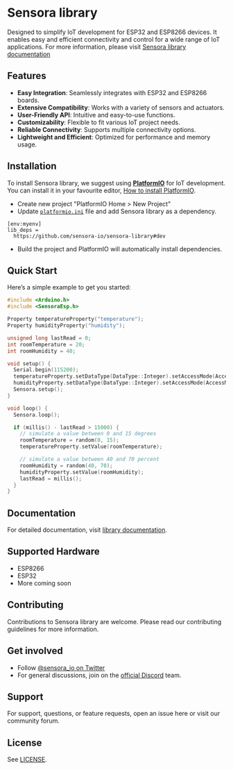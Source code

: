 # Sensora library

Designed to simplify IoT development for ESP32 and ESP8266 devices. It enables easy and efficient connectivity and control for a wide range of IoT applications.
For more information, please visit [Sensora library documentation](https://docs.sensora.io)


## Features
-   **Easy Integration**: Seamlessly integrates with ESP32 and ESP8266 boards.
-   **Extensive Compatibility**: Works with a variety of sensors and actuators.
-   **User-Friendly API**: Intuitive and easy-to-use functions.
-   **Customizability**: Flexible to fit various IoT project needs.
-   **Reliable Connectivity**: Supports multiple connectivity options.
-   **Lightweight and Efficient**: Optimized for performance and memory usage.

## Installation

To install Sensora library, we suggest using  **[PlatformIO](https://platformio.org/)**  for IoT development. You can install it in your favourite editor, [How to install PlatformIO](https://platformio.org/platformio-ide).

-   Create new project "PlatformIO Home > New Project"
-   Update  [`platformio.ini`](https://docs.platformio.org/en/latest/projectconf/index.html)  file and add Sensora library as a dependency.

```
[env:myenv]
lib_deps =
  https://github.com/sensora-io/sensora-library#dev
```

-   Build the project and PlatformIO will automatically install dependencies.

## Quick Start

Here’s a simple example to get you started:

```cpp
#include <Arduino.h>
#include <SensoraEsp.h>

Property temperatureProperty("temperature");
Property humidityProperty("humidity");

unsigned long lastRead = 0;
int roomTemperature = 20;
int roomHumidity = 40;

void setup() {
  Serial.begin(115200);
  temperatureProperty.setDataType(DataType::Integer).setAccessMode(AccessMode::Read);
  humidityProperty.setDataType(DataType::Integer).setAccessMode(AccessMode::Read);
  Sensora.setup();
}

void loop() {
  Sensora.loop();

  if (millis() - lastRead > 15000) {
    // simulate a value between 0 and 15 degrees
    roomTemperature = random(0, 15);
    temperatureProperty.setValue(roomTemperature);

    // simulate a value between 40 and 70 percent
    roomHumidity = random(40, 70);
    humidityProperty.setValue(roomHumidity);
    lastRead = millis();
  }
}
```

## Documentation

For detailed documentation, visit [library documentation](https://docs.sensora.io/library/overview).

## Supported Hardware

- ESP8266
- ESP32
- More coming soon

## Contributing

Contributions to Sensora library are welcome. Please read our contributing guidelines for more information.

## Get involved
- Follow [@sensora_io on Twitter](https://twitter.com/sensora_io)
- For general discussions, join on the [official Discord](https://discord.gg/cqx6c8fMkM) team.

## Support

For support, questions, or feature requests, open an issue here or visit our community forum.

## License

See [LICENSE](./LICENSE).
